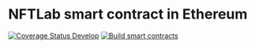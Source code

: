 # NFTLab smart contract in Ethereum

[![Coverage Status Develop](https://coveralls.io/repos/github/NFT-Lab/smart-contract-ethereum/badge.svg?branch=main)](https://coveralls.io/github/NFT-Lab/smart-contract-ethereum?branch=main&service=github&kill_cache=1)
[![Build smart contracts](https://github.com/NFT-Lab/smart-contract-ethereum/actions/workflows/build.yml/badge.svg)](https://github.com/NFT-Lab/smart-contract-ethereum/actions/workflows/build.yml)
